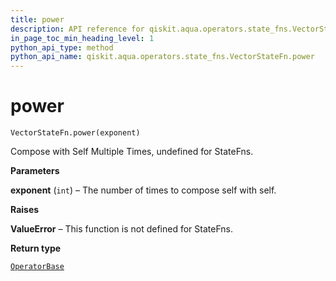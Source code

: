 ```yaml
---
title: power
description: API reference for qiskit.aqua.operators.state_fns.VectorStateFn.power
in_page_toc_min_heading_level: 1
python_api_type: method
python_api_name: qiskit.aqua.operators.state_fns.VectorStateFn.power
---
```


# power

<span id="qiskit.aqua.operators.state_fns.VectorStateFn.power" />

`VectorStateFn.power(exponent)`

Compose with Self Multiple Times, undefined for StateFns.

**Parameters**

**exponent** (`int`) – The number of times to compose self with self.

**Raises**

**ValueError** – This function is not defined for StateFns.

**Return type**

[`OperatorBase`](qiskit.aqua.operators.OperatorBase "qiskit.aqua.operators.operator_base.OperatorBase")

